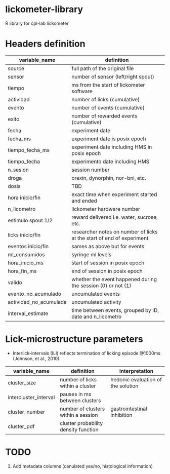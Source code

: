 # lickometer-library
R library for cpl-lab lickometer

# Headers definition

| variable_name | definition |
| --- | --- |
| source | full path of the original file |
| sensor | number of sensor (left/right spout) |
| tiempo | ms from the start of lickometer software |
| actividad | number of licks (cumulative) |
| evento | number of events (cumulative) |
| exito | number of rewarded events (cumulative) |
| fecha | experiment date |
| fecha_ms | experiment date is posix epoch |
| tiempo_fecha_ms | experiment date including HMS in posix epoch |
| tiempo_fecha | experimento date including HMS
| n_sesion | session number |
| droga | orexin, dynorphin, nor-bni, etc. |
| dosis | TBD |
| hora inicio/fin | exact time when experiment started and ended |
| n_licometro | lickometer hardware number |
| estimulo spout 1/2 | reward delivered i.e. water, sucrose, etc. |
| licks inicio/fin | researcher notes on number of licks at the start of end of experiment |
| eventos inicio/fin | sames as above but for events |
| ml_consumidos | syringe ml levels |
| hora_inicio_ms | start of session in posix epoch |
| hora_fin_ms | end of session in posix epoch |
| valido | whether the event happened during the session (0) or not (1) |
| evento_no_acumulado | uncumulated events |
| actividad_no_acumulada | uncumulated activity |
| interval_estimate | time between events, grouped by ID, date and n_licometro |

# Lick-microstructure parameters

- Interlick-intervals (ILI) reflects termination of licking episode @1000ms (Johnson, et al., 2010)

| variable_name         | definition                           | interpretation                     |
| ---                   | ---                                  | ---                                |
| cluster_size          | number of licks within a cluster     | hedonic evaluation of the solution |
| intercluster_interval | pauses in ms between clusters        |                                    |
| cluster_number        | number of clusters within a session  | gastrointestinal inhibition        |
| cluster_pdf           | cluster probability density function |                                    |


# TODO

1. Add metadata columns (canulated yes/no, histological information)



